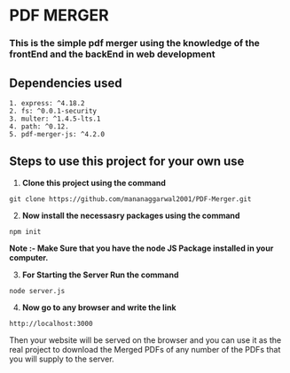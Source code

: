 # PDF MERGER
### This is the simple pdf merger using the knowledge of the frontEnd and the backEnd in web development

## Dependencies used
```
1. express: ^4.18.2
2. fs: ^0.0.1-security
3. multer: ^1.4.5-lts.1
4. path: ^0.12.
5. pdf-merger-js: ^4.2.0
```
## Steps to use this project for your own use
1. **Clone this project using the command**
```dotnetcli
git clone https://github.com/mananaggarwal2001/PDF-Merger.git
```
2. **Now install the necessasry packages using the command**

```dotnetcli
npm init
```
**Note :- Make Sure that you have the node JS Package installed in your computer.**

3. **For Starting the Server Run the command**

```dotnetcli
node server.js
```
4. **Now go to any browser and write the link**

```dotnetcli
http://localhost:3000
```
Then your website will be served on the browser and you can use it as the real project to download the Merged PDFs of any number of the PDFs that you will supply to the server.